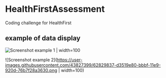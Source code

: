 # HealthFirstAssessment
Coding challenge for HealthFirst

## example of data display
![Screenshot example 1  | width=100](https://user-images.githubusercontent.com/43827399/62829836-d3519e80-bbbf-11e9-8942-a6a0a4360f6b.png)

![Screenshot example 2](https://user-images.githubusercontent.com/43827399/62829837-d3519e80-bbbf-11e9-920d-76b7f28a3630.png |
width=100)
